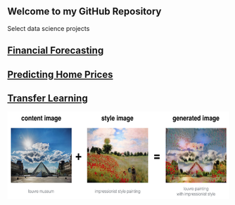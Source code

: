 ## Welcome to my GitHub Repository

Select data science projects

## [Financial Forecasting](https://github.com/tushark26/DS_Portfolio/tree/main/FinancialForecast) 


## [Predicting Home Prices](https://github.com/tushark26/DS_Portfolio/tree/main/Linear%20Regression) 


## [Transfer Learning](https://github.com/tushark26/DS_Portfolio/tree/main/CV) 

<img src="CV/Art_Generation_with_Neural_Style_Transfer/images/louvre_generated.png" style="width:750px;height:200px;">
